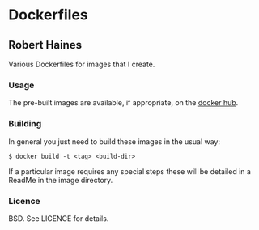 # Dockerfiles
## Robert Haines

Various Dockerfiles for images that I create.

### Usage

The pre-built images are available, if appropriate, on the [docker hub](https://hub.docker.com/u/hainesr/).

### Building

In general you just need to build these images in the usual way:

```
$ docker build -t <tag> <build-dir>
```

If a particular image requires any special steps these will be detailed in a ReadMe in the image directory.

### Licence

BSD. See LICENCE for details.
